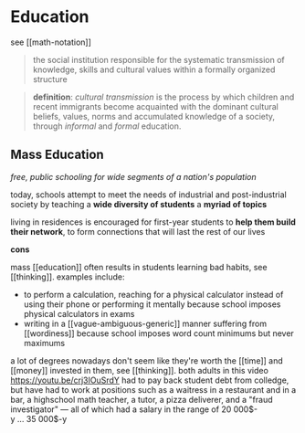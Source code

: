 # Education

see [[math-notation]]

> the social institution responsible for the systematic transmission of knowledge, skills and cultural values within a formally organized structure

> **definition**: _cultural transmission_ is the process by which children and recent immigrants become acquainted with the dominant cultural beliefs, values, norms and accumulated knowledge of a society, through _informal_ and _formal_ education.

## Mass Education

_free, public schooling for wide segments of a nation's population_

today, schools attempt to meet the needs of industrial and post-industrial society by teaching a **wide diversity of students** a **myriad of topics**

living in residences is encouraged for first-year students to **help them build their network**, to form connections that will last the rest of our lives

**cons**

mass [[education]] often results in students learning bad habits, see [[thinking]]. examples include:

- to perform a calculation, reaching for a physical calculator instead of using their phone or performing it mentally because school imposes physical calculators in exams
- writing in a [[vague-ambiguous-generic]] manner suffering from [[wordiness]] because school imposes word count minimums but never maximums

a lot of degrees nowadays don't seem like they're worth the [[time]] and [[money]] invested in them, see [[thinking]]. both adults in this video <https://youtu.be/crj3IOuSrdY> had to pay back student debt from colledge, but have had to work at positions such as a waitress in a restaurant and in a bar, a highschool math teacher, a tutor, a pizza deliverer, and a "fraud investigator" &mdash; all of which had a salary in the range of $20\ 000\text{\$-y}\ \dots\ 35\ 000\text{\$-y}$
